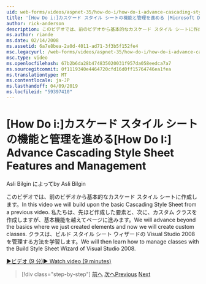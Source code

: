 ```yaml
---
uid: web-forms/videos/aspnet-35/how-do-i/how-do-i-advance-cascading-style-sheet-features-and-management
title: '[How Do i:]カスケード スタイル シートの機能と管理を進める |Microsoft Docs'
author: rick-anderson
description: このビデオでは、前のビデオから基本的なカスケード スタイル シートに作成します。 要素を作成した基本の進みますとしています.
ms.author: riande
ms.date: 02/14/2008
ms.assetid: 6a7e8bea-2a0d-4011-ad71-3f3b5f152fe4
msc.legacyurl: /web-forms/videos/aspnet-35/how-do-i/how-do-i-advance-cascading-style-sheet-features-and-management
msc.type: video
ms.openlocfilehash: 67b2b6da28b474835020031f957da058eedca7a7
ms.sourcegitcommit: 0f1119340e4464720cfd16d0ff15764746ea1fea
ms.translationtype: MT
ms.contentlocale: ja-JP
ms.lasthandoff: 04/09/2019
ms.locfileid: "59397410"
---
```

# <a name="how-do-i-advance-cascading-style-sheet-features-and-management"></a><span data-ttu-id="46bc5-104">[How Do i:]カスケード スタイル シートの機能と管理を進める</span><span class="sxs-lookup"><span data-stu-id="46bc5-104">[How Do I:] Advance Cascading Style Sheet Features and Management</span></span>

<span data-ttu-id="46bc5-105">Asli Bilgin によって</span><span class="sxs-lookup"><span data-stu-id="46bc5-105">by Asli Bilgin</span></span>

<span data-ttu-id="46bc5-106">このビデオでは、前のビデオから基本的なカスケード スタイル シートに作成します。</span><span class="sxs-lookup"><span data-stu-id="46bc5-106">In this video we will build upon the basic Cascading Style Sheet from a previous video.</span></span> <span data-ttu-id="46bc5-107">私たちは、先ほど作成した要素と、次に、カスタム クラスを作成しますが、基本機能を越えてページに進みます。</span><span class="sxs-lookup"><span data-stu-id="46bc5-107">We will advance beyond the basics where we just created elements and now we will create custom classes.</span></span> <span data-ttu-id="46bc5-108">クラスは、ビルド スタイル シート ウィザードの Visual Studio 2008 を管理する方法を学習します。</span><span class="sxs-lookup"><span data-stu-id="46bc5-108">We will then learn how to manage classes with the Build Style Sheet Wizard of Visual Studio 2008.</span></span>

[<span data-ttu-id="46bc5-109">&#9654;ビデオ (9 分)</span><span class="sxs-lookup"><span data-stu-id="46bc5-109">&#9654; Watch video (9 minutes)</span></span>](https://channel9.msdn.com/Blogs/ASP-NET-Site-Videos/how-do-i-advance-cascading-style-sheet-features-and-management)

> [!div class="step-by-step"]
> <span data-ttu-id="46bc5-110">[前へ](how-do-i-adding-elements-to-a-css-file-and-create-new-css-on-the-fly.md)
> [次へ](how-do-i-converting-a-net-20-windows-forms-application-to-net-35.md)</span><span class="sxs-lookup"><span data-stu-id="46bc5-110">[Previous](how-do-i-adding-elements-to-a-css-file-and-create-new-css-on-the-fly.md)
[Next](how-do-i-converting-a-net-20-windows-forms-application-to-net-35.md)</span></span>
